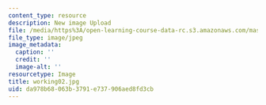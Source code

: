```yaml
---
content_type: resource
description: New image Upload
file: /media/https%3A/open-learning-course-data-rc.s3.amazonaws.com/mas-962-special-topics-new-textiles-spring-2010/da978b68063b3791e737906aed8fd3cb_working02.jpg
file_type: image/jpeg
image_metadata:
  caption: ''
  credit: ''
  image-alt: ''
resourcetype: Image
title: working02.jpg
uid: da978b68-063b-3791-e737-906aed8fd3cb
---
```

